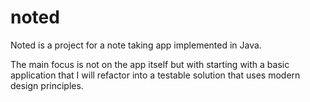 # noted
Noted is a project for a note taking app implemented in Java.

The main focus is not on the app itself but with starting with a basic application that I will refactor into a testable solution that uses modern design principles.
